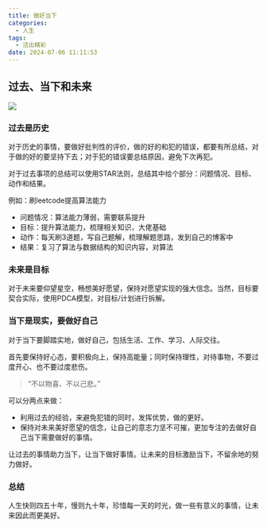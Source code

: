 ```yaml
---
title: 做好当下
categories:
  - 人生
tags:
  - 活出精彩
date: 2024-07-06 11:11:53
---
```


## 过去、当下和未来

![](/images/life-now.png)

### 过去是历史
对于历史的事情，要做好批判性的评价，做的好的和犯的错误，都要有所总结，对于做的好的要坚持下去；对于犯的错误要总结原因，避免下次再犯。

对于过去事项的总结可以使用STAR法则，总结其中给个部分：问题情况、目标、动作和结果。

例如：刷leetcode提高算法能力
- 问题情况：算法能力薄弱，需要联系提升
- 目标：提升算法能力，梳理相关知识，大佬基础
- 动作：每天刷3道题，写自己题解，梳理解题思路，发到自己的博客中
- 结果：复习了算法与数据结构的知识内容，对算法

### 未来是目标
对于未来要仰望星空，畅想美好愿望，保持对愿望实现的强大信念。当然，目标要契合实际，使用PDCA模型，对目标/计划进行拆解。

### 当下是现实，要做好自己

对于当下要脚踏实地，做好自己，包括生活、工作、学习、人际交往。

首先要保持好心态，要积极向上，保持高能量；同时保持理性，对待事物，不要过度开心、也不要过度悲伤。

> “不以物喜、不以己悲。”

可以分两点来做：
- 利用过去的经验，来避免犯错的同时，发挥优势，做的更好。
- 保持对未来美好愿望的信念，让自己的意志力坚不可摧，更加专注的去做好自己当下需要做好的事情。

让过去的事情助力当下，让当下做好事情。让未来的目标激励当下，不留余地的努力做好。


### 总结

人生快则四五十年，慢则九十年，珍惜每一天的时光，做一些有意义的事情，让未来因此而更美好。